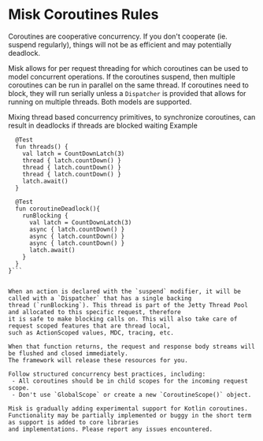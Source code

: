# Misk Coroutines Rules

Coroutines are cooperative concurrency. If you don't cooperate (ie. suspend regularly), things will not be as efficient 
and may potentially deadlock.  

Misk allows for per request threading for which coroutines can be used to model concurrent operations. If the coroutines suspend,
then multiple coroutines can be run in parallel on the same thread. If coroutines need to block, they will run serially unless
a `Dispatcher` is provided that allows for running on multiple threads. Both models are supported.

Mixing thread based concurrency primitives, to synchronize coroutines, can result in deadlocks if threads are blocked waiting
Example
```class DangerTest {
  @Test
  fun threads() {
    val latch = CountDownLatch(3)
    thread { latch.countDown() }
    thread { latch.countDown() }
    thread { latch.countDown() }
    latch.await()
  }

  @Test
  fun coroutineDeadlock(){
    runBlocking {
      val latch = CountDownLatch(3)
      async { latch.countDown() }
      async { latch.countDown() }
      async { latch.countDown() }
      latch.await()
    }
  }
}```


When an action is declared with the `suspend` modifier, it will be called with a `Dispatcher` that has a single backing
thread (`runBlocking`). This thread is part of the Jetty Thread Pool and allocated to this specific request, therefore
it is safe to make blocking calls on. This will also take care of request scoped features that are thread local, 
such as ActionScoped values, MDC, tracing, etc.

When that function returns, the request and response body streams will be flushed and closed immediately.
The framework will release these resources for you.

Follow structured concurrency best practices, including:
 - All coroutines should be in child scopes for the incoming request scope.
 - Don't use `GlobalScope` or create a new `CoroutineScope()` object.

Misk is gradually adding experimental support for Kotlin coroutines. 
Functionality may be partially implemented or buggy in the short term as support is added to core libraries 
and implementations. Please report any issues encountered.




